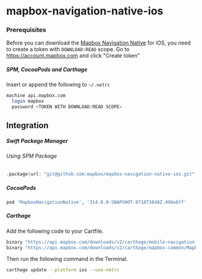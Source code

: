 # mapbox-navigation-native-ios

### Prerequisites

Before you can download the [Mapbox Navigation Native](https://github.com/mapbox/mapbox-navigation-native) for iOS, you need to create a token with `DOWNLOAD:READ` scope.
Go to https://account.mapbox.com and click "Create token"

##### SPM, CocoaPods and Carthage
Insert or append the following to `~/.netrc`

```bash
machine api.mapbox.com
  login mapbox
  password <TOKEN WITH DOWNLOAD:READ SCOPE>
```

## Integration

##### Swift Package Manager

###### Using SPM Package

```swift
.package(url: "git@github.com:mapbox/mapbox-navigation-native-ios.git", from: "314.0.0-SNAPSHOT.0718T1048Z.496e6ff"),
```

##### CocoaPods

```ruby
pod 'MapboxNavigationNative', '314.0.0-SNAPSHOT.0718T1048Z.496e6ff'
```

##### Carthage

Add the following code to your Cartfile.

```bash
binary "https://api.mapbox.com/downloads/v2/carthage/mobile-navigation-native/MapboxNavigationNative.json" == 314.0.0-SNAPSHOT.0718T1048Z.496e6ff
binary "https://api.mapbox.com/downloads/v2/carthage/mapbox-common/MapboxCommon-ios.json" == 24.6.0-beta.1
```

Then run the following command in the Terminal.
```bash
carthage update --platform ios --use-netrc
```
